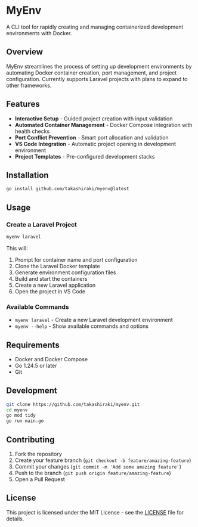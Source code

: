 # MyEnv

A CLI tool for rapidly creating and managing containerized development environments with Docker.

## Overview

MyEnv streamlines the process of setting up development environments by automating Docker container creation, port management, and project configuration. Currently supports Laravel projects with plans to expand to other frameworks.

## Features

- **Interactive Setup** - Guided project creation with input validation
- **Automated Container Management** - Docker Compose integration with health checks
- **Port Conflict Prevention** - Smart port allocation and validation
- **VS Code Integration** - Automatic project opening in development environment
- **Project Templates** - Pre-configured development stacks

## Installation

```bash
go install github.com/takashiraki/myenv@latest
```

## Usage

### Create a Laravel Project

```bash
myenv laravel
```

This will:
1. Prompt for container name and port configuration
2. Clone the Laravel Docker template
3. Generate environment configuration files
4. Build and start the containers
5. Create a new Laravel application
6. Open the project in VS Code

### Available Commands

- `myenv laravel` - Create a new Laravel development environment
- `myenv --help` - Show available commands and options

## Requirements

- Docker and Docker Compose
- Go 1.24.5 or later
- Git

## Development

```bash
git clone https://github.com/takashiraki/myenv.git
cd myenv
go mod tidy
go run main.go
```

## Contributing

1. Fork the repository
2. Create your feature branch (`git checkout -b feature/amazing-feature`)
3. Commit your changes (`git commit -m 'Add some amazing feature'`)
4. Push to the branch (`git push origin feature/amazing-feature`)
5. Open a Pull Request

## License

This project is licensed under the MIT License - see the [LICENSE](LICENSE) file for details.
